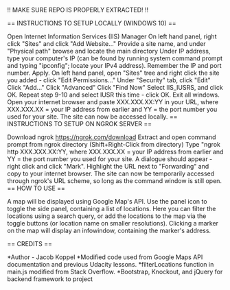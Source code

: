 !! MAKE SURE REPO IS PROPERLY EXTRACTED! !!

== INSTRUCTIONS TO SETUP LOCALLY (WINDOWS 10) ==

Open Internet Information Services (IIS) Manager
On left hand panel, right click "Sites" and click "Add Website..."
Provide a site name, and under "Physical path" browse and locate the main directory
Under IP address, type your computer's IP (can be found by running system command prompt and typing "ipconfig"; locate your IPv4 address). Remember the IP and port number.
Apply.
On left hand panel, open "Sites" tree and right click the site you added - click "Edit Permissions..."
Under "Security" tab, click "Edit"
Click "Add..."
Click "Advanced"
Click "Find Now"
Select IIS_IUSRS, and click OK.
Repeat step 9-10 and select IUSR this time - click OK. Exit all windows.
Open your internet browser and paste XXX.XXX.XX:YY in your URL, where XXX.XXX.XX = your IP address from earlier and YY = the port number you used for your site.
The site can now be accessed locally.
== INSTRUCTIONS TO SETUP ON NGROK SERVER ==

Download ngrok https://ngrok.com/download
Extract and open command prompt from ngrok directory (Shift+Right-Click from directory)
Type "ngrok http XXX.XXX.XX:YY, where XXX.XXX.XX = your IP address from earlier and YY = the port number you used for your site.
A dialogue should appear - right click and click "Mark". Highlight the URL next to "Forwarding" and copy to your internet browser.
The site can now be temporarily accessed through ngrok's URL scheme, so long as the command window is still open.
== HOW TO USE ==

A map will be displayed using Google Map's API. Use the panel icon to toggle the side panel, containing a list of locations. Here you can filter the locations using a search query, or add the locations to the map via the toggle buttons (or location name on smaller resolutions). Clicking a marker on the map will display an infowindow, containing the marker's address.

== CREDITS ==

*Author - Jacob Koppel *Modified code used from Google Maps API documentation and previous Udacity lessons. *filterLocations function in main.js modified from Stack Overflow. *Bootstrap, Knockout, and jQuery for backend framework to project
